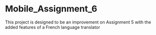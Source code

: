 # Mobile_Assignment_6

This project is designed to be an improvement on Assignment 5 with the added features of a French language translator
